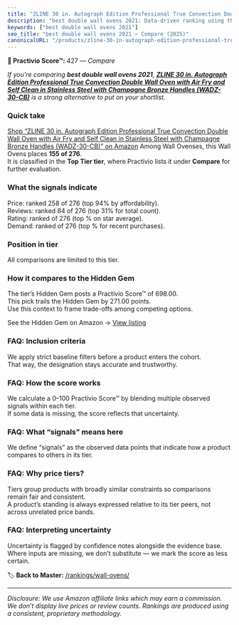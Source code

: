```yaml
---
title: "ZLINE 30 in. Autograph Edition Professional True Convection Double Wall Oven with Air Fry and Self Clean in Stainless Steel with Champagne Bronze Handles (WADZ-30-CB)"
description: "best double wall ovens 2021: Data-driven ranking using the Practivio Score™. Positioned by quality, value, demand, findability, momentum."
keywords: ["best double wall ovens 2021"]
seo_title: "best double wall ovens 2021 — Compare (2025)"
canonicalURL: "/products/zline-30-in-autograph-edition-professional-true-convection-double-wall-oven-with-air-fry-and-self-clean-in-stainless-steel-with-champagne-bronze-handles-wadz-30-cb-B0DHFVN74W/"
---
```


**🛒 Practivio Score™:** 427 — _Compare_


*If you're comparing **best double wall ovens 2021**, **[ZLINE 30 in. Autograph Edition Professional True Convection Double Wall Oven with Air Fry and Self Clean in Stainless Steel with Champagne Bronze Handles (WADZ-30-CB)](https://www.amazon.com/dp/B0DHFVN74W?tag=practivio-20)** is a strong alternative to put on your shortlist.*
### Quick take
[Shop “ZLINE 30 in. Autograph Edition Professional True Convection Double Wall Oven with Air Fry and Self Clean in Stainless Steel with Champagne Bronze Handles (WADZ-30-CB)” on Amazon](https://www.amazon.com/dp/B0DHFVN74W?tag=practivio-20)
Among Wall Ovenses, this Wall Ovens places **155 of 276**.  
It is classified in the **Top Tier tier**, where Practivio lists it under **Compare** for further evaluation.

### What the signals indicate
Price: ranked 258 of 276 (top 94% by affordability).  
Reviews: ranked 84 of 276 (top 31% for total count).  
Rating: ranked  of 276 (top % on star average).  
Demand: ranked  of 276 (top % for recent purchases).

### Position in tier
All comparisons are limited to this tier.

### How it compares to the Hidden Gem
The tier’s Hidden Gem posts a Practivio Score™ of 698.00.  
This pick trails the Hidden Gem by 271.00 points.  
Use this context to frame trade-offs among competing options.  

See the Hidden Gem on Amazon → [View listing](https://www.amazon.com/dp/B00N45FU58?tag=practivio-20)

### FAQ: Inclusion criteria
We apply strict baseline filters before a product enters the cohort.  
That way, the designation stays accurate and trustworthy.

### FAQ: How the score works
We calculate a 0–100 Practivio Score™ by blending multiple observed signals within each tier.  
If some data is missing, the score reflects that uncertainty.

### FAQ: What “signals” means here
We define “signals” as the observed data points that indicate how a product compares to others in its tier.

### FAQ: Why price tiers?
Tiers group products with broadly similar constraints so comparisons remain fair and consistent.  
A product’s standing is always expressed relative to its tier peers, not across unrelated price bands.

### FAQ: Interpreting uncertainty
Uncertainty is flagged by confidence notes alongside the evidence base.  
Where inputs are missing, we don’t substitute — we mark the score as less certain.

<!-- Missing template for Compare/CompareWithinPriceClass -->


🏷️ **Back to Master:** [/rankings/wall-ovens/](/rankings/wall-ovens/)

---
_Disclosure: We use Amazon affiliate links which may earn a commission. We don’t display live prices or review counts. Rankings are produced using a consistent, proprietary methodology._
